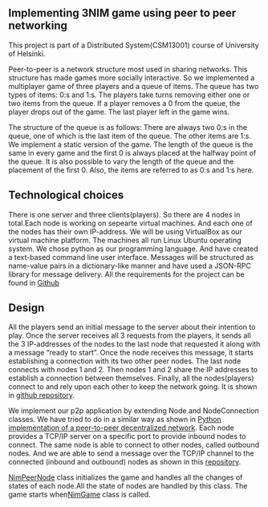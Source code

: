## Implementing 3NIM game using peer to peer networking

This project is part of a Distributed System(CSM13001) course of University of Helsinki.

Peer-to-peer is a network structure most used in sharing networks. This structure has made games more socially interactive. So we implemented a multiplayer game of three players and a queue of items. The queue has two types of items: 0:s and 1:s. The players take turns removing either one or two items from the queue. If a player removes a 0 from the queue, the player drops out of the game. The last player left in the game wins.

The structure of the queue is as follows: There are always two 0:s in the queue, one of which is the last item of the queue. The other items are 1:s. We implement a static version of the game. The length of the queue is the same in every game and the first 0 is always placed at the halfway point of the queue. It is also possible to vary the length of the queue and the placement of the first 0. Also, the items are referred to as 0:s and 1:s here.

## Technological choices 

There is one server and three clients(players). So there are 4 nodes in total.Each node is working on sepearte virtual machines. And each one of the nodes has their own IP-address. We will be using VirtualBox as our virtual machine platform. The machines all run Linux Ubuntu operating system. We chose python as our programming language. And have created a text-based command line user interface. 
Messages will be structured as name-value pairs in a dictionary-like manner and have used a JSON-RPC library for message delivery.
All the requirements for the project can be found in [Github](https://github.com/distributed-group/nim-game/blob/main/requirements.txt)

## Design

All the players send an initial message to the server about their intention to play. Once the server receives all 3 requests from the players, it sends all the 3 IP-addresses of the nodes to the last node that requested it along with a message “ready to start”. Once the node receives this message, it starts establishing a connection with its two other peer nodes. The last node connects with nodes 1 and 2. Then nodes 1 and 2 share the IP addresses to establish a connection between themselves. Finally, all the nodes(players) connect to and rely upon each other to keep the network going. It is shown in [github repository](https://github.com/distributed-group/nim-game/blob/main/client.py).

We implement our p2p application by extending Node and NodeConnection classes. We have tried to do in a similar way as shown in [Python implementation of a peer-to-peer decentralized network](https://github.com/macsnoeren/python-p2p-network).
Each node provides a TCP/IP server on a specific port to provide inbound nodes to connect. The same node is able to connect to other nodes, called outbound nodes. And we are able to send a message over the TCP/IP channel to the connected (inbound and outbound) nodes as shown in this [repository](https://github.com/distributed-group/nim-game/blob/main/NimPeerNode.py).

[NimPeerNode](https://github.com/distributed-group/nim-game/blob/main/NimPeerNode.py) class initializes the game and handles all the changes of states of each node.All the state of nodes are handled by this class. The game starts when[NimGame](https://github.com/distributed-group/nim-game/blob/main/NimGame.py) class is called.





 